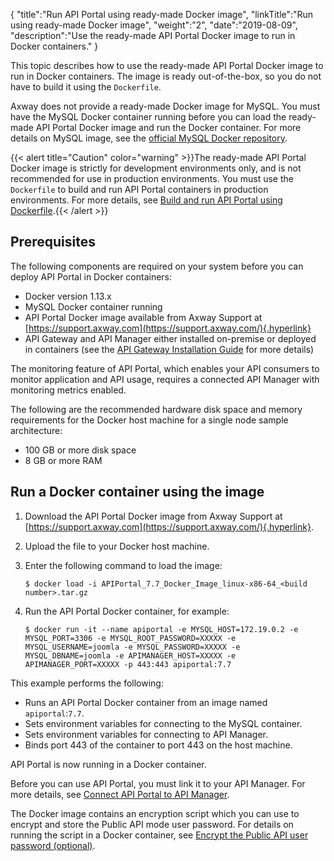 {
    "title":"Run API Portal using ready-made Docker image",
    "linkTitle":"Run using ready-made Docker image",
    "weight":"2",
    "date":"2019-08-09",
    "description":"Use the ready-made API Portal Docker image to run in Docker containers."
}

This topic describes how to use the ready-made API Portal Docker image to run in Docker containers. The image is ready out-of-the-box, so you do not have to build it using the `Dockerfile`.

Axway does not provide a ready-made Docker image for MySQL. You must have the MySQL Docker container running before you can load the ready-made API Portal Docker image and run the Docker container. For more details on MySQL image, see the [official MySQL Docker repository](https://hub.docker.com/_/mysql/).

{{< alert title="Caution" color="warning" >}}The ready-made API Portal Docker image is strictly for development environments only, and is not recommended for use in production environments. You must use the `Dockerfile` to build and run API Portal containers in production environments. For more details, see [Build and run API Portal using Dockerfile](/docs/apim_installation/apiportal_docker/docker_portal_deploy/).{{< /alert >}}

## Prerequisites

The following components are required on your system before you can deploy API Portal in Docker containers:

- Docker version 1.13.x
- MySQL Docker container running
- API Portal Docker image available from Axway Support at [https://support.axway.com](https://support.axway.com/){.hyperlink}
- API Gateway and API Manager either installed on-premise or deployed in containers (see the [API Gateway Installation Guide](/bundle/APIGateway_77_InstallationGuide_allOS_en_HTML5/) for more details)

The monitoring feature of API Portal, which enables your API consumers to monitor application and API usage, requires a connected API Manager with monitoring metrics enabled.

The following are the recommended hardware disk space and memory requirements for the Docker host machine for a single node sample architecture:

- 100 GB or more disk space
- 8 GB or more RAM

## Run a Docker container using the image

1. Download the API Portal Docker image from Axway Support at [https://support.axway.com](https://support.axway.com/){.hyperlink}.
2. Upload the file to your Docker host machine.
3. Enter the following command to load the image:

    `$ docker load -i APIPortal_7.7_Docker_Image_linux-x86-64_<build number>.tar.gz`

4. Run the API Portal Docker container, for example:

    ```
    $ docker run -it --name apiportal -e MYSQL_HOST=172.19.0.2 -e MYSQL_PORT=3306 -e MYSQL_ROOT_PASSWORD=XXXXX -e MYSQL_USERNAME=joomla -e MYSQL_PASSWORD=XXXXX -e MYSQL_DBNAME=joomla -e APIMANAGER_HOST=XXXXX -e APIMANAGER_PORT=XXXXX -p 443:443 apiportal:7.7
    ```

This example performs the following:

- Runs an API Portal Docker container from an image named `apiportal`:`7.7`.
- Sets environment variables for connecting to the MySQL container.
- Sets environment variables for connecting to API Manager.
- Binds port 443 of the container to port 443 on the host machine.

API Portal is now running in a Docker container.

Before you can use API Portal, you must link it to your API Manager. For more details, see [Connect API Portal to API Manager](../../../APIPortalInstallGuideTopics/connect_to_apimgr.htm).

The Docker image contains an encryption script which you can use to encrypt and store the Public API mode user password. For details on running the script in a Docker container, see [Encrypt the Public API user password (optional)](/docs/apim_installation/apiportal_docker/docker_portal_deploy/#encrypt-the-public-api-user-password-optional).
